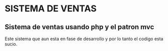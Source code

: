 # SISTEMA DE VENTAS
## Sistema de ventas usando php y el patron mvc
Este sistema que aun esta en fase de desarrollo y por lo tanto el codigo esta sucio.